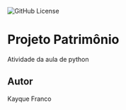 ![GitHub License](https://img.shields.io/github/license/kayqueFranco/ProjetoPatrimonio)


# Projeto Patrimônio
Atividade da aula de python
## Autor
Kayque Franco
